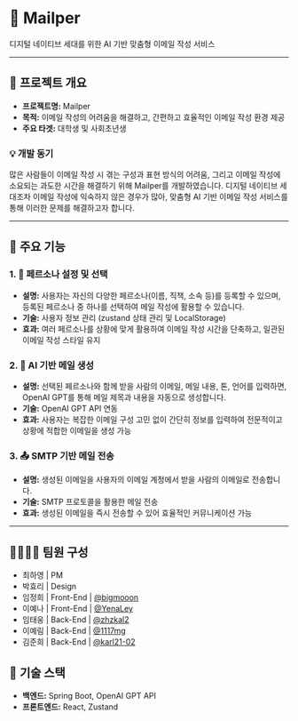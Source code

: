 # 📧 Mailper

디지털 네이티브 세대를 위한 AI 기반 맞춤형 이메일 작성 서비스

---

## 📌 프로젝트 개요

- **프로젝트명:** Mailper
- **목적:** 이메일 작성의 어려움을 해결하고, 간편하고 효율적인 이메일 작성 환경 제공
- **주요 타겟:** 대학생 및 사회초년생

### 💡 개발 동기

많은 사람들이 이메일 작성 시 겪는 구성과 표현 방식의 어려움, 그리고 이메일 작성에 소요되는 과도한 시간을 해결하기 위해 Mailper를 개발하였습니다. 디지털 네이티브 세대조차 이메일 작성에 익숙하지 않은 경우가 많아, 맞춤형 AI 기반 이메일 작성 서비스를 통해 이러한 문제를 해결하고자 합니다.

---

## 🌟 주요 기능

### 1. 💬 페르소나 설정 및 선택

- **설명:** 사용자는 자신의 다양한 페르소나(이름, 직책, 소속 등)를 등록할 수 있으며, 등록된 페르소나 중 하나를 선택하여 메일 작성에 활용할 수 있습니다.
- **기술:** 사용자 정보 관리 (zustand 상태 관리 및 LocalStorage)
- **효과:** 여러 페르소나를 상황에 맞게 활용하여 이메일 작성 시간을 단축하고, 일관된 이메일 작성 스타일 유지

### 2. 📝 AI 기반 메일 생성

- **설명:** 선택된 페르소나와 함께 받을 사람의 이메일, 메일 내용, 톤, 언어를 입력하면, OpenAI GPT를 통해 메일 제목과 내용을 자동으로 생성합니다.
- **기술:** OpenAI GPT API 연동
- **효과:** 사용자는 복잡한 이메일 구성 고민 없이 간단히 정보를 입력하여 전문적이고 상황에 적합한 이메일을 생성 가능

### 3. 📤 SMTP 기반 메일 전송

- **설명:** 생성된 이메일을 사용자의 이메일 계정에서 받을 사람의 이메일로 전송합니다.
- **기술:** SMTP 프로토콜을 활용한 메일 전송
- **효과:** 생성된 이메일을 즉시 전송할 수 있어 효율적인 커뮤니케이션 가능

---

## 👨‍👩‍👧‍👦 팀원 구성

- 최하영 | PM
- 박효리 | Design
- 임정희 | Front-End | [@bigmooon](https://github.com/bigmooon)
- 이예나 | Front-End | [@YenaLey](https://github.com/YenaLey)
- 임태웅 | Back-End | [@zhzkal2](https://github.com/zhzkal2)
- 이예림 | Back-End | [@1117mg](https://github.com/1117mg)
- 김준희 | Back-End | [@karl21-02](https://github.com/karl21-02)

## 🔧 기술 스택

- **백엔드:** Spring Boot, OpenAI GPT API
- **프론트엔드:** React, Zustand
